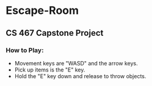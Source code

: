 # Escape-Room
## CS 467 Capstone Project


### How to Play:

* Movement keys are "WASD" and the arrow keys.
* Pick up items is the "E" key.
* Hold the "E" key down and release to throw objects.
